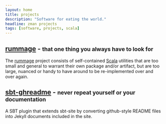 ```yaml
---
layout: home
title: projects
description: "Software for eating the world."
headline: zman projects
tags: [software, projects, scala]
---
```


## [rummage](/rummage/) - <small>that one thing you always have to look for</small>

The [rummage](/rummage/) project consists of self-contained [Scala](http://www.scala-lang.org/) utilities that are too small and general to warrant their own package and/or artifact, but are too large, nuanced or handy to have around to be re-implemented over and over again.

## [sbt-ghreadme](/sbt-ghreadme/) - <small>never repeat yourself or your documentation</small>

A SBT plugin that extends sbt-site by converting github-style README files into Jekyll documents included in the site.
